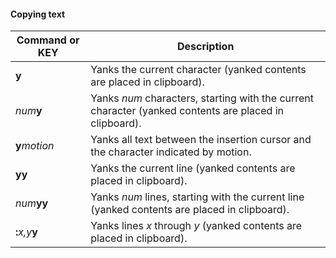 #### Copying text

| Command or KEY | Description |
| - | - |
| **y** | Yanks the current character (yanked contents are placed in clipboard). |
| _num_**y** | Yanks _num_ characters, starting with the current character (yanked contents are placed in clipboard). |
| **y**_motion_ | Yanks all text between the insertion cursor and the character indicated by motion. |
| **yy** | Yanks the current line (yanked contents are placed in clipboard). |
| _num_**yy** | Yanks _num_ lines, starting with the current line (yanked contents are placed in clipboard). |
| **:**_x,y_**y** | Yanks lines _x_ through _y_ (yanked contents are placed in clipboard). |
